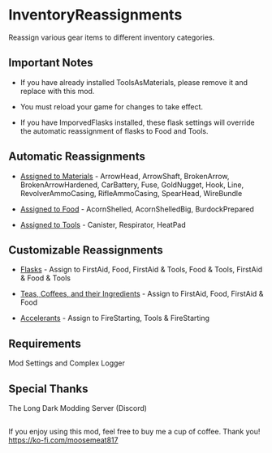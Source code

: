 # InventoryReassignments
Reassign various gear items to different inventory categories.  
  
  
## Important Notes
- If you have already installed ToolsAsMaterials, please remove it and replace with this mod.  

- You must reload your game for changes to take effect.  

- If you have ImporvedFlasks installed, these flask settings will override the automatic reassignment of flasks to Food and Tools.
  
  
## Automatic Reassignments
- <ins>Assigned to Materials</ins> - ArrowHead, ArrowShaft, BrokenArrow, BrokenArrowHardened, CarBattery, Fuse, GoldNugget, Hook, Line, RevolverAmmoCasing, RifleAmmoCasing, SpearHead, WireBundle  

- <ins>Assigned to Food</ins> - AcornShelled, AcornShelledBig, BurdockPrepared  

- <ins>Assigned to Tools</ins> - Canister, Respirator, HeatPad  


## Customizable Reassignments
- <ins>Flasks</ins> - Assign to FirstAid, Food, FirstAid & Tools, Food & Tools, FirstAid & Food & Tools  

- <ins>Teas, Coffees, and their Ingredients</ins> - Assign to FirstAid, Food, FirstAid & Food  

- <ins>Accelerants</ins> - Assign to FireStarting, Tools & FireStarting



## Requirements
Mod Settings and Complex Logger

## Special Thanks
The Long Dark Modding Server (Discord)



##
If you enjoy using this mod, feel free to buy me a cup of coffee.  Thank you!
https://ko-fi.com/moosemeat817
